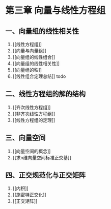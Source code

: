 # 第三章 向量与线性方程组

## 一、向量组的线性相关性

1. [[线性方程组]]
2. [[向量与向量组]]
3. [[向量组的线性组合]]
4. [[向量组的线性相关性]]
5. [[向量组的秩]]
6. [[线性组合定理总结]] todo

## 二、线性方程组的解的结构

1. [[齐次线性方程组]]
2. [[非齐次线性方程组]]
3. [[线性方程组的定理]]

## 三、向量空间

1. [[向量空间的概念]]
2. [[求n维向量空间标准正交基]]

## 四、正交规范化与正交矩阵

1. [[内积]]
2. [[施密特正交化]]
3. [[正交矩阵]]
